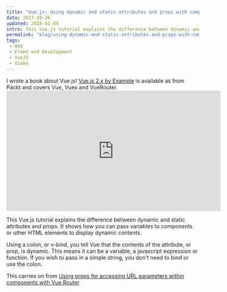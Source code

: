 ```yaml
---
title: "Vue.js: Using dynamic and static attributes and props with components and HTML elements (video)"
date: 2017-10-26
updated: 2018-01-04
intro: This Vue.js tutorial explains the difference between dynamic and static attributes and props. It shows how you can pass variables to components or other HTML elements to display dynamic contents.
permalink: "blog/using-dynamic-and-static-attributes-and-props-with-components-and-html-elements-video/"
tags:
 - Web
 - Front-end Development
 - VueJS
 - Video
---
```


<div class="info">I wrote a book about Vue.js! <a href="https://www.packtpub.com/application-development/vuejs-2x-example">Vue.js 2.x by Example</a> is available as from Packt and covers Vue, Vuex and VueRouter.</div>

<div class="video"><iframe width="560" height="315" src="https://www.youtube.com/embed/QnTBs8eK8sU" frameborder="0" allowfullscreen></iframe></div>

This Vue.js tutorial explains the difference between dynamic and static attributes and props. It shows how you can pass variables to components or other HTML elements to display dynamic contents.

Using a colon, or v-bind, you tell Vue that the contents of the attribute, or prop, is dynamic. This means it can be a variable, a javascript expression or function. If you wish to pass in a simple string, you don't need to bind or use the colon.

This carries on from [Using props for accessing URL parameters within components with Vue Router](https://www.mikestreety.co.uk/blog/using-props-for-accessing-url-parameters-within-components-with-vue-router/)
